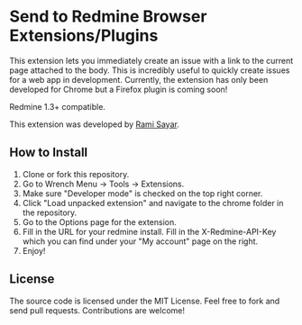 Send to Redmine Browser Extensions/Plugins
==========================================

This extension lets you immediately create an issue with a link to the current page attached to the body.
This is incredibly useful to quickly create issues for a web app in development. Currently, the extension
has only been developed for Chrome but a Firefox plugin is coming soon! 
 
Redmine 1.3+ compatible.

This extension was developed by [Rami Sayar](http://ramisayar.com).

How to Install
--------------

1. Clone or fork this repository.
2. Go to Wrench Menu -> Tools -> Extensions.
3. Make sure "Developer mode" is checked on the top right corner.
4. Click "Load unpacked extension" and navigate to the chrome folder in the repository.
5. Go to the Options page for the extension.
6. Fill in the URL for your redmine install. Fill in the X-Redmine-API-Key which you can find under your "My account" page on the right.
7. Enjoy!

License
-------
The source code is licensed under the MIT License. Feel free to fork and send pull requests. Contributions are welcome!